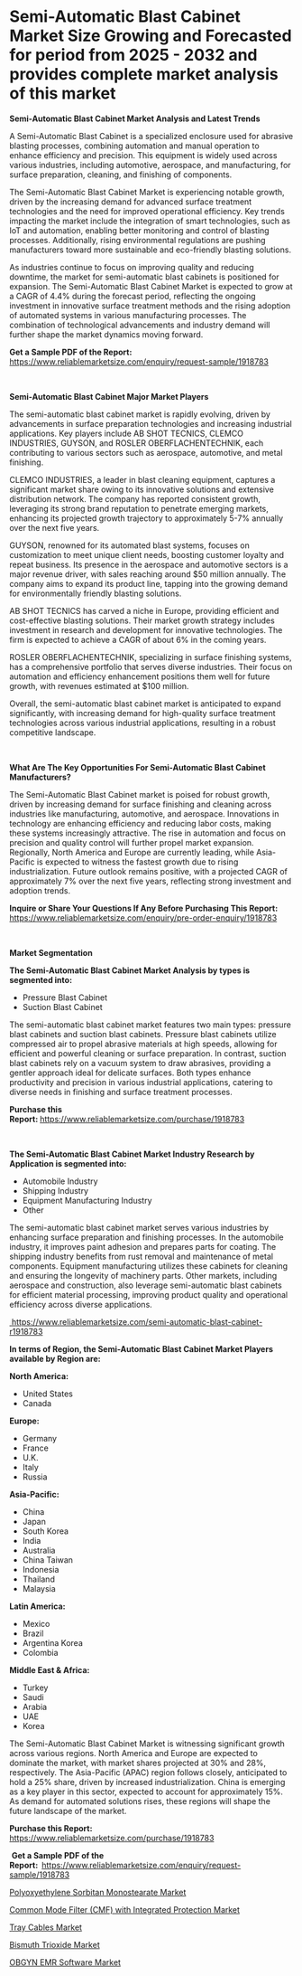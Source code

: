 <p><h1>Semi-Automatic Blast Cabinet Market Size Growing and Forecasted for period from 2025 - 2032 and provides complete market analysis of this market</h1></p><p><strong>Semi-Automatic Blast Cabinet Market Analysis and Latest Trends</strong></p>
<p><p>A Semi-Automatic Blast Cabinet is a specialized enclosure used for abrasive blasting processes, combining automation and manual operation to enhance efficiency and precision. This equipment is widely used across various industries, including automotive, aerospace, and manufacturing, for surface preparation, cleaning, and finishing of components.</p><p>The Semi-Automatic Blast Cabinet Market is experiencing notable growth, driven by the increasing demand for advanced surface treatment technologies and the need for improved operational efficiency. Key trends impacting the market include the integration of smart technologies, such as IoT and automation, enabling better monitoring and control of blasting processes. Additionally, rising environmental regulations are pushing manufacturers toward more sustainable and eco-friendly blasting solutions.</p><p>As industries continue to focus on improving quality and reducing downtime, the market for semi-automatic blast cabinets is positioned for expansion. The Semi-Automatic Blast Cabinet Market is expected to grow at a CAGR of 4.4% during the forecast period, reflecting the ongoing investment in innovative surface treatment methods and the rising adoption of automated systems in various manufacturing processes. The combination of technological advancements and industry demand will further shape the market dynamics moving forward.</p></p>
<p><strong>Get a Sample PDF of the Report:&nbsp;</strong> <a href="https://www.reliablemarketsize.com/enquiry/request-sample/1918783?utm_campaign=1895&utm_medium=2&utm_source=Github&utm_content=ia&utm_term=30032025&utm_id=semi-automatic-blast-cabinet">https://www.reliablemarketsize.com/enquiry/request-sample/1918783</a></p>
<p>&nbsp;</p>
<p><strong>Semi-Automatic Blast Cabinet Major Market Players</strong></p>
<p><p>The semi-automatic blast cabinet market is rapidly evolving, driven by advancements in surface preparation technologies and increasing industrial applications. Key players include AB SHOT TECNICS, CLEMCO INDUSTRIES, GUYSON, and ROSLER OBERFLACHENTECHNIK, each contributing to various sectors such as aerospace, automotive, and metal finishing.</p><p>CLEMCO INDUSTRIES, a leader in blast cleaning equipment, captures a significant market share owing to its innovative solutions and extensive distribution network. The company has reported consistent growth, leveraging its strong brand reputation to penetrate emerging markets, enhancing its projected growth trajectory to approximately 5-7% annually over the next five years.</p><p>GUYSON, renowned for its automated blast systems, focuses on customization to meet unique client needs, boosting customer loyalty and repeat business. Its presence in the aerospace and automotive sectors is a major revenue driver, with sales reaching around $50 million annually. The company aims to expand its product line, tapping into the growing demand for environmentally friendly blasting solutions.</p><p>AB SHOT TECNICS has carved a niche in Europe, providing efficient and cost-effective blasting solutions. Their market growth strategy includes investment in research and development for innovative technologies. The firm is expected to achieve a CAGR of about 6% in the coming years.</p><p>ROSLER OBERFLACHENTECHNIK, specializing in surface finishing systems, has a comprehensive portfolio that serves diverse industries. Their focus on automation and efficiency enhancement positions them well for future growth, with revenues estimated at $100 million. </p><p>Overall, the semi-automatic blast cabinet market is anticipated to expand significantly, with increasing demand for high-quality surface treatment technologies across various industrial applications, resulting in a robust competitive landscape.</p></p>
<p>&nbsp;</p>
<p><strong>What Are The Key Opportunities For Semi-Automatic Blast Cabinet Manufacturers?</strong></p>
<p><p>The Semi-Automatic Blast Cabinet market is poised for robust growth, driven by increasing demand for surface finishing and cleaning across industries like manufacturing, automotive, and aerospace. Innovations in technology are enhancing efficiency and reducing labor costs, making these systems increasingly attractive. The rise in automation and focus on precision and quality control will further propel market expansion. Regionally, North America and Europe are currently leading, while Asia-Pacific is expected to witness the fastest growth due to rising industrialization. Future outlook remains positive, with a projected CAGR of approximately 7% over the next five years, reflecting strong investment and adoption trends.</p></p>
<p><strong>Inquire or Share Your Questions If Any Before Purchasing This Report:</strong> <a href="https://www.reliablemarketsize.com/enquiry/pre-order-enquiry/1918783?utm_campaign=1895&utm_medium=2&utm_source=Github&utm_content=ia&utm_term=30032025&utm_id=semi-automatic-blast-cabinet">https://www.reliablemarketsize.com/enquiry/pre-order-enquiry/1918783</a></p>
<p>&nbsp;</p>
<p><strong>Market Segmentation</strong></p>
<p><strong>The Semi-Automatic Blast Cabinet Market Analysis by types is segmented into:</strong></p>
<p><ul><li>Pressure Blast Cabinet</li><li>Suction Blast Cabinet</li></ul></p>
<p><p>The semi-automatic blast cabinet market features two main types: pressure blast cabinets and suction blast cabinets. Pressure blast cabinets utilize compressed air to propel abrasive materials at high speeds, allowing for efficient and powerful cleaning or surface preparation. In contrast, suction blast cabinets rely on a vacuum system to draw abrasives, providing a gentler approach ideal for delicate surfaces. Both types enhance productivity and precision in various industrial applications, catering to diverse needs in finishing and surface treatment processes.</p></p>
<p><strong>Purchase this Report:&nbsp;</strong><a href="https://www.reliablemarketsize.com/purchase/1918783?utm_campaign=1895&utm_medium=2&utm_source=Github&utm_content=ia&utm_term=30032025&utm_id=semi-automatic-blast-cabinet">https://www.reliablemarketsize.com/purchase/1918783</a></p>
<p>&nbsp;</p>
<p><strong>The Semi-Automatic Blast Cabinet Market Industry Research by Application is segmented into:</strong></p>
<p><ul><li>Automobile Industry</li><li>Shipping Industry</li><li>Equipment Manufacturing Industry</li><li>Other</li></ul></p>
<p><p>The semi-automatic blast cabinet market serves various industries by enhancing surface preparation and finishing processes. In the automobile industry, it improves paint adhesion and prepares parts for coating. The shipping industry benefits from rust removal and maintenance of metal components. Equipment manufacturing utilizes these cabinets for cleaning and ensuring the longevity of machinery parts. Other markets, including aerospace and construction, also leverage semi-automatic blast cabinets for efficient material processing, improving product quality and operational efficiency across diverse applications.</p></p>
<p><a href="https://www.reliablemarketsize.com/semi-automatic-blast-cabinet-r1918783?utm_campaign=1895&utm_medium=2&utm_source=Github&utm_content=ia&utm_term=30032025&utm_id=semi-automatic-blast-cabinet">&nbsp;https://www.reliablemarketsize.com/semi-automatic-blast-cabinet-r1918783</a></p>
<p><strong>In terms of Region, the Semi-Automatic Blast Cabinet Market Players available by Region are:</strong></p>
<p>
    <p> <strong> North America: </strong>
        <ul>
            <li>United States</li>
            <li>Canada</li>
        </ul>
        </p> 
    <p> <strong> Europe: </strong>
        <ul>
            <li>Germany</li>
            <li>France</li>
            <li>U.K.</li>
            <li>Italy</li>
            <li>Russia</li>
        </ul>
        </p> 
    <p> <strong> Asia-Pacific: </strong>
        <ul>
            <li>China</li>
            <li>Japan</li>
            <li>South Korea</li>
            <li>India</li>
            <li>Australia</li>
            <li>China Taiwan</li>
            <li>Indonesia</li>
            <li>Thailand</li>
            <li>Malaysia</li>
        </ul>
        </p> 
    <p> <strong> Latin America: </strong>
        <ul>
            <li>Mexico</li>
            <li>Brazil</li>
            <li>Argentina Korea</li>
            <li>Colombia</li>
        </ul>
        </p> 
    <p> <strong> Middle East & Africa: </strong>
        <ul>
            <li>Turkey</li>
            <li>Saudi</li>
            <li>Arabia</li>
            <li>UAE</li>
            <li>Korea</li>
        </ul>
    </p>
    </p>
<p><p>The Semi-Automatic Blast Cabinet Market is witnessing significant growth across various regions. North America and Europe are expected to dominate the market, with market shares projected at 30% and 28%, respectively. The Asia-Pacific (APAC) region follows closely, anticipated to hold a 25% share, driven by increased industrialization. China is emerging as a key player in this sector, expected to account for approximately 15%. As demand for automated solutions rises, these regions will shape the future landscape of the market.</p></p>
<p><strong>Purchase this Report: </strong><a href="https://www.reliablemarketsize.com/purchase/1918783?utm_campaign=1895&utm_medium=2&utm_source=Github&utm_content=ia&utm_term=30032025&utm_id=semi-automatic-blast-cabinet">https://www.reliablemarketsize.com/purchase/1918783</a></p>
<p>&nbsp;<strong>Get a Sample PDF of the Report:&nbsp;&nbsp;</strong><a href="https://www.reliablemarketsize.com/enquiry/request-sample/1918783?utm_campaign=1895&utm_medium=2&utm_source=Github&utm_content=ia&utm_term=30032025&utm_id=semi-automatic-blast-cabinet">https://www.reliablemarketsize.com/enquiry/request-sample/1918783</a></p>
<p><strong></strong></p>
<p><p><a href="https://github.com/oatisorenscl/Market-Research-Report-List-1/blob/main/polyoxyethylene-sorbitan-monostearate-market.md?utm_campaign=1895&utm_medium=2&utm_source=Github&utm_content=ia&utm_term=30032025&utm_id=semi-automatic-blast-cabinet">Polyoxyethylene Sorbitan Monostearate Market</a></p><p><a href="https://github.com/jemalapoilly/Market-Research-Report-List-1/blob/main/common-mode-filter-cmf-with-integrated-protection-market.md?utm_campaign=1895&utm_medium=2&utm_source=Github&utm_content=ia&utm_term=30032025&utm_id=semi-automatic-blast-cabinet">Common Mode Filter (CMF) with Integrated Protection Market</a></p><p><a href="https://github.com/shapurforouz/Market-Research-Report-List-1/blob/main/tray-cables-market.md?utm_campaign=1895&utm_medium=2&utm_source=Github&utm_content=ia&utm_term=30032025&utm_id=semi-automatic-blast-cabinet">Tray Cables Market</a></p><p><a href="https://github.com/siriyagayo/Market-Research-Report-List-1/blob/main/bismuth-trioxide-market.md?utm_campaign=1895&utm_medium=2&utm_source=Github&utm_content=ia&utm_term=30032025&utm_id=semi-automatic-blast-cabinet">Bismuth Trioxide Market</a></p><p><a href="https://github.com/norbyboyse4d/Market-Research-Report-List-1/blob/main/obgyn-emr-software-market.md?utm_campaign=1895&utm_medium=2&utm_source=Github&utm_content=ia&utm_term=30032025&utm_id=semi-automatic-blast-cabinet">OBGYN EMR Software Market</a></p></p>